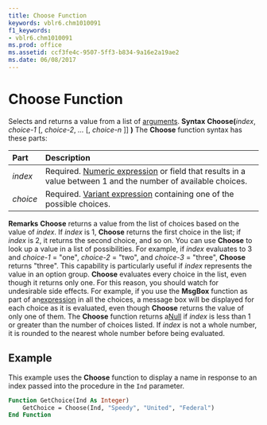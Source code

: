 ```yaml
---
title: Choose Function
keywords: vblr6.chm1010091
f1_keywords:
- vblr6.chm1010091
ms.prod: office
ms.assetid: ccf3fe4c-9507-5ff3-b834-9a16e2a19ae2
ms.date: 06/08/2017
---
```



# Choose Function



Selects and returns a value from a list of [arguments](vbe-glossary.md).
 **Syntax**
 **Choose(**_index_, _choice-1_ [, _choice-2_, _..._ [, _choice-n_ ]] **)**
The  **Choose** function syntax has these parts:


|**Part**|**Description**|
|:-----|:-----|
| _index_|Required. [Numeric expression](vbe-glossary.md) or field that results in a value between 1 and the number of available choices.|
| _choice_|Required. [Variant expression](vbe-glossary.md) containing one of the possible choices.|
 **Remarks**
 **Choose** returns a value from the list of choices based on the value of _index_. If _index_ is 1, **Choose** returns the first choice in the list; if _index_ is 2, it returns the second choice, and so on.
You can use  **Choose** to look up a value in a list of possibilities. For example, if _index_ evaluates to 3 and _choice-1_ = "one", _choice-2_ = "two", and _choice-3_ = "three", **Choose** returns "three". This capability is particularly useful if _index_ represents the value in an option group.
 **Choose** evaluates every choice in the list, even though it returns only one. For this reason, you should watch for undesirable side effects. For example, if you use the **MsgBox** function as part of an[expression](vbe-glossary.md) in all the choices, a message box will be displayed for each choice as it is evaluated, even though **Choose** returns the value of only one of them.
The  **Choose** function returns a[Null](vbe-glossary.md) if _index_ is less than 1 or greater than the number of choices listed.
If  _index_ is not a whole number, it is rounded to the nearest whole number before being evaluated.

## Example

This example uses the  **Choose** function to display a name in response to an index passed into the procedure in the `Ind` parameter.


```vb
Function GetChoice(Ind As Integer)
    GetChoice = Choose(Ind, "Speedy", "United", "Federal")
End Function
```


